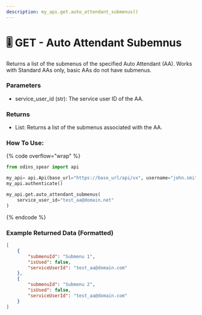 ```yaml
---
description: my_api.get.auto_attendant_submenus()
---
```


#  🎚️ GET - Auto Attendant Subemnus

Returns a list of the submenus of the specified Auto Attendant (AA). Works with Standard AAs only, basic AAs do not have submenus.

### Parameters&#x20;

* service_user_id (str): The service user ID of the AA.

### Returns

* List: Returns a list of the submenus associated with the AA.

### How To Use:

{% code overflow="wrap" %}
```python
from odins_spear import api

my_api= api.Api(base_url="https://base_url/api/vx", username="john.smith", password="ODIN_INSTANCE_1")
my_api.authenticate()

my_api.get.auto_attendant_submenus(
    service_user_id="test_aa@domain.net"
)
```
{% endcode %}

### Example Returned Data (Formatted)
```json
[
    {
        "submenuId": "Submenu 1",
        "isUsed": false,
        "serviceUserId": "test_aa@domain.com"
    },
    {
        "submenuId": "Submenu 2",
        "isUsed": false,
        "serviceUserId": "test_aa@domain.com"
    }
]

```
